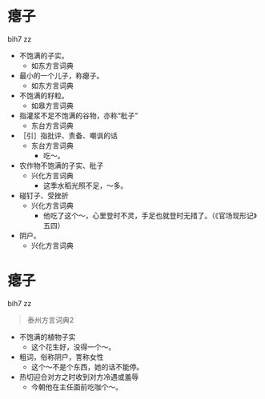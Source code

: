 # 瘪子
bih7 zz
+ 不饱满的子实。
  * 如东方言词典
+ 最小的一个儿子，称瘪子。
  * 如东方言词典
+ 不饱满的籽粒。
  * 如皋方言词典
+ 指灌浆不足不饱满的谷物，亦称“秕子”
  * 东台方言词典
+ ［引］指批评、责备、嘲讽的话
  * 东台方言词典
    - 吃～。
+ 农作物不饱满的子实、秕子
  * 兴化方言词典
    - 这季水稻光照不足，～多。
+ 碰钉子、受挫折
  * 兴化方言词典
    - 他吃了这个～，心里登时不灵，手足也就登时无措了。（《官场现形记》五四）
+ 阴户。
  * 兴化方言词典

# 瘪子
bih7 zz
> 泰州方言词典2
- 不饱满的植物子实
  - 这个花生好，没得一个～。
- 粗词，俗称阴户，詈称女性
  - 这个～不是个东西，她的话不能停。
- 热切迎合对方之时收到对方冷遇或羞辱
  - 今朝他在主任面前吃咖个～。

